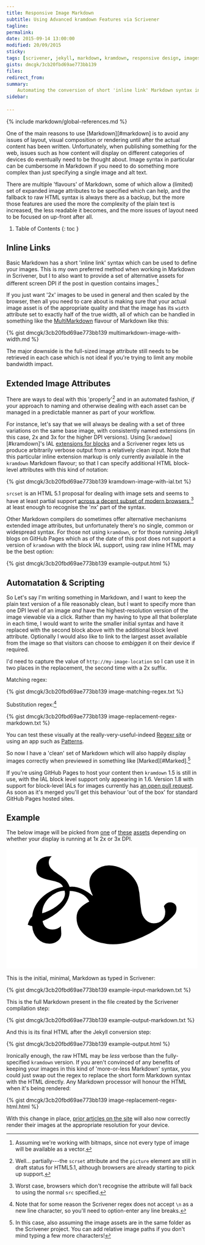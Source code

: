 ```yaml
---
title: Responsive Image Markdown
subtitle: Using Advanced kramdown Features via Scrivener
tagline: 
permalink: 
date: 2015-09-14 13:00:00
modified: 20/09/2015
sticky: 
tags: [scrivener, jekyll, markdown, kramdown, responsive design, images]
gists: dmcgk/3cb20fbd69ae773bb139
files: 
redirect_from: 
summary:
    Automating the conversion of short 'inline link' Markdown syntax into something which can support the proposed HTML 5.1 srcset attribute, without changing the raw content markup.
sidebar:
    
---
```


<!-- Includes -->

{% include markdown/global-references.md %}

<!-- Content -->

One of the main reasons to use [Markdown][#markdown] is to avoid any issues of layout, visual composition or rendering until after the actual content has been written. Unfortunately, when publishing something for the web, issues such as how content will display on different categories of devices do eventually need to be thought about. Image syntax in particular can be cumbersome in Markdown if you need to do something more complex than just specifying a single image and alt text.

There are multiple 'flavours' of Markdown, some of which allow a (limited) set of expanded image attributes to be specified which can help, and the fallback to raw HTML syntax is always there as a backup, but the more those features are used the more the complexity of the plain text is increased, the less readable it becomes, and the more issues of layout need to be focused on up-front after all.

1. Table of Contents
{: toc }

## Inline Links

Basic Markdown has a short 'inline link' syntax which can be used to define your images. This is my own preferred method when working in Markdown in Scrivener, but I to also want to provide a set of alternative assets for different screen DPI if the post in question contains images.[^fn1]

If you just want '2x' images to be used in general and then scaled by the browser, then all you need to care about is making sure that your actual image asset is of the appropriate quality and that the image has its `width` attribute set to exactly half of the true width, all of which can be handled in something like the [MultiMarkdown](http://fletcherpenney.net/multimarkdown/) flavour of Markdown like this:

{% gist dmcgk/3cb20fbd69ae773bb139 multimarkdown-image-with-width.md %}

The major downside is the full-sized image attribute still needs to be retrieved in each case which is not ideal if you're trying to limit any mobile bandwidth impact.

## Extended Image Attributes

There are ways to deal with this 'properly'[^fn2] and in an automated fashion, *if* your approach to naming and otherwise dealing with each asset can be managed in a predictable manner as part of your workflow. 

For instance, let's say that we will always be dealing with a set of three variations on the same base image, with consistently named extensions (in this case, 2x and 3x for the higher DPI versions). Using [`kramdown`][#kramdown]'s IAL [extensions for blocks](http://kramdown.gettalong.org/syntax.html#block-ials) and a Scrivener regex lets us produce arbitrarily verbose output from a relatively clean input. Note that this particular inline extension markup is only currently available in the `kramdown` Markdown flavour; so that I can specify additional HTML block-level attributes with this kind of notation:

{% gist dmcgk/3cb20fbd69ae773bb139 kramdown-image-with-ial.txt %}

`srcset` is an HTML 5.1 proposal for dealing with image sets and seems to have at least partial support [across a decent subset of modern browsers](http://caniuse.com/#search=srcset),[^fn3] at least enough to recognise the '*n*x' part of the syntax.

Other Markdown compilers do sometimes offer alternative mechanisms extended image attributes, but unfortunately there's no single, common or widespread syntax. For those not using `kramdown`, or for those running Jekyll blogs on GitHub Pages which as of the date of this post does not support a version of `kramdown` with the block IAL support, using raw inline HTML may be the best option:

{% gist dmcgk/3cb20fbd69ae773bb139 example-output.html %}

## Automatation & Scripting

So Let's say I'm writing something in Markdown, and I want to keep the plain text version of a file reasonably clean, but I want to specify more than one DPI level of an image *and* have the highest-resolution version of the image viewable via a click. Rather than my having to type all that boilerplate in each time, I would want to write the smaller initial syntax and have it replaced with the second block above with the additional block level attribute. Optionally I would also like to link to the largest asset available from the image so that visitors can choose to *embiggen* it on their device if required.

I'd need to capture the value of `http://my-image-location` so I can use it in two places in the replacement, the second time with a 2x suffix.

Matching regex:

{% gist dmcgk/3cb20fbd69ae773bb139 image-matching-regex.txt %}

Substitution regex:[^fn4]

{% gist dmcgk/3cb20fbd69ae773bb139 image-replacement-regex-markdown.txt %}

You can test these visually at the really-very-useful-indeed [Regexr site](http://regexr.com) or using an app such as [Patterns](http://krillapps.com/patterns/).

So now I have a 'clean' set of Markdown which will also happily display images correctly when previewed in something like [Marked][#Marked].[^fn5]

If you're using GitHub Pages to host your content then `kramdown` 1.5 is still in use, with the IAL block level support only appearing in 1.6. Version 1.8 with support for block-level IALs for images currently has [an open pull request](https://github.com/github/pages-gem/pull/155). As soon as it's merged you'll get this behaviour 'out of the box' for standard GitHub Pages hosted sites.

## Example

The below image will be picked from [one](/assets/images/logo.png) of [these](/assets/images/logo@2x.png) [assets](/assets/images/logo@3x.png) depending on whether your display is running at 1x 2x or 3x DPI.

<a href="/assets/images/logo@3x.png"><img srcset="/assets/images/logo@2x.png 2x, /assets/images/logo@3x.png 3x" src="/assets/images/logo.png" alt="Click to enlarge" title="A lovely fleuron"></a>

This is the initial, minimal, Markdown as typed in Scrivener:

{% gist dmcgk/3cb20fbd69ae773bb139 example-input-markdown.txt %}

This is the full Markdown present in the file created by the Scrivener compilation step:

{% gist dmcgk/3cb20fbd69ae773bb139 example-output-markdown.txt %}

And this is its final HTML after the Jekyll conversion step:

{% gist dmcgk/3cb20fbd69ae773bb139 example-output.html %}

Ironically enough, the raw HTML may be *less* verbose than the fully-specified `kramdown` version. If you aren't convinced of any benefits of keeping your images in this kind of 'more-or-less Markdown' syntax, you could just swap out the regex to replace the short form Markdown syntax with the HTML directly. Any Markdown processor will honour the HTML when it's being rendered:

{% gist dmcgk/3cb20fbd69ae773bb139 image-replacement-regex-html.html %}

With this change in place, [prior articles on the site](/technology/static-generation/) will also now correctly render their images at the appropriate resolution for your device.

<!-- Notes -->

[^fn1]: Assuming we're working with bitmaps, since not every type of image will be available as a vector.

[^fn2]: Well... partially---the `scrset` attribute and the `picture` element are still in draft status for HTML5.1, although browsers are already starting to pick up support.

[^fn3]: Worst case, browsers which don't recognise the attribute will fall back to using the normal `src` specified.

[^fn4]: Note that for some reason the Scrivener regex does not accept `\n` as a new line character, so you'll need to option-enter any line breaks.

[^fn5]: In this case, also assuming the image assets are in the same folder as the Scrivener project. You can add relative image paths if you don't mind typing a few more characters!
